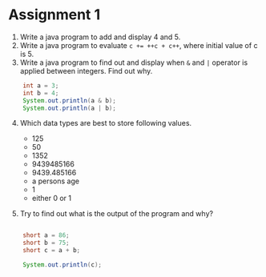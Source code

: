 # Assignment 1

1. Write a java program to add and display 4 and 5.
2. Write a java program to evaluate `c += ++c + c++`, where initial value of c
   is 5.
3. Write a java program to find out and display when `&` and `|` operator is
   applied between integers. Find out why.

```java
    int a = 3;
    int b = 4;
    System.out.println(a & b);
    System.out.println(a | b);
```

4. Which data types are best to store following values.

     - 125
     - 50
     - 1352
     - 9439485166
     - 9439.485166
     - a persons age
     - 1
     - either 0 or 1

5. Try to find out what is the output of the program and why?

```java

    short a = 86;
    short b = 75;
    short c = a + b;

    System.out.println(c);

```
